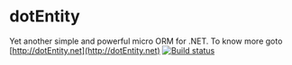 # dotEntity
Yet another simple and powerful micro ORM for .NET. To know more goto [http://dotEntity.net](http://dotEntity.net)
[![Build status](https://ci.appveyor.com/api/projects/status/74u92nek2pldu5wg?svg=true)](https://ci.appveyor.com/project/Apexol/dotentity)
